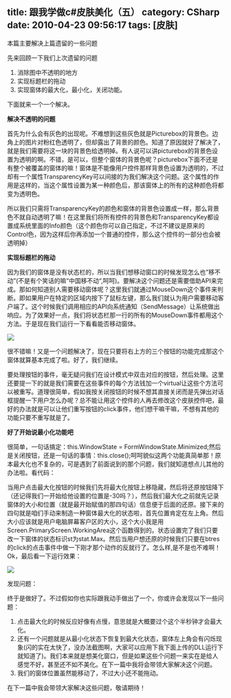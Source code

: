 title: 跟我学做c#皮肤美化（五）
category: CSharp
date: 2010-04-23 09:56:17
tags: [皮肤]
---

本篇主要解决上篇遗留的一些问题

<!-- more -->

先来回顾一下我们上次遗留的问题
1.  消除图中不透明的地方
2.  实现标题栏的拖动
3.  实现窗体的最大化，最小化，关闭功能。  

下面就来一个一个解决。  

**解决不透明的问题**  

  首先为什么会有灰色的出现呢。不难想到这些灰色就是Picturebox的背景色。边角上的图片对粉红色透明了，但却露出了背景的颜色。知道了原因就好了解决了，就是我们需要将这一块的背景色给透明掉。有人说可以讲picturebox的背景色设置为透明的啊。不错，是可以，但整个窗体的背景色呢？picturebox下面不还是有整个被覆盖的窗体的嘛！窗体是不能像用户控件那样背景色设置为透明的，不过却有一个属性TransparencyKey可以间接的为我们解决这个问题。这个属性的作用是这样的，当这个属性设置为某一种颜色后，那该窗体上的所有的这种颜色将都变为透明色。

  所以我们只需将TransparencyKey的颜色和窗体的背景色设置成一样，那么背景色不就自动透明了嘛！在这里我们将所有控件的背景色和TransparencyKey都设置成系统里面的Info颜色（这个颜色你可以自己指定，不过不建议是原来的Control色，因为这样后你再添加一个普通的控件，那么这个控件的一部分也会被透明掉）

**实现标题栏的拖动**  

  因为我们的窗体是没有状态栏的，所以当我们想移动窗口的时候发现怎么也”移不动”(不是有个笑话的嘛“中国移不动“,呵呵)。要解决这个问题还是需要借助API来完成。那如何知道别人需要移动窗体呢？这里我们就通过MouseDown这个事件来判断。即如果用户在特定的区域内按下了鼠标左键，那么我们就认为用户需要移动客户端了。这个时候我们调用相应的API向系统通知（SendMessage）让系统做出响应。为了效果好一点，我们将状态栏那一行的所有的MouseDown事件都用这个方法。于是现在我们运行一下看看能否移动窗体。

![](http://ww3.sinaimg.cn/large/5d7c1fa4gw1elx3bkb41uj20p00emjtb.jpg)

  很不错嘛！又是一个问题解决了，现在只要将右上方的三个按钮的功能完成那这个窗体就算基本完成了啦。好了，我们继续。  

  要处理按钮的事件，毫无疑问我们在设计模式中双击对应的按钮，然后处理。这里还要提一下的就是我们需要在这些事件的每个方法钱加一个virtual让这些个方法可以被重写。道理很简单，假如我按关闭按钮的时候不想其直接关闭而是先弹出对话框提醒一下用户怎么办呢？总不能让用这个控件的人再去修改这个皮肤控件吧，最好的办法就是可以让他们重写按钮的click事件，他们想干嘛干嘛，不想有其他的功能只要不重写就是了。    

**好了开始说最小化功能吧**  

很简单，一句话搞定：this.WindowState = FormWindowState.Minimized;然后是关闭按钮，还是一句话的事情：this.close();呵呵貌似这两个功能真简单那！原本最大化也不复杂的，可是遇到了前面说到的那个问题，我们就知道想点儿其他的办法啦。看代码：

当用户点击最大化按钮的时候我们先将最大化按钮上移隐藏，然后将还原按钮降下（还记得我们一开始给他设置的位置是-30吗？），然后我们最大化之前就先记录窗体的大小和位置（就是最开始赋值的那四句话）信息便于后面的还原。接下来的四句就是咱们手动来制造一种窗体最大化的状态啦，首先位置肯定在左上角。然后大小应该就是用户电脑屏幕客户区的大小，这个大小我是用Screen.PrimaryScreen.WorkingArea这个函数得到的。状态设置完了我们只要改一下窗体的状态标识st为stat.Max。然后当用户想还原的时候我们只要在btres的click的点击事件中做一下刚才那个动作的反就行了。怎么样,是不是也不难啊！Ok，最后看一下运行效果：

![](http://ww2.sinaimg.cn/large/5d7c1fa4gw1elx3cf4dgrj208w08smx7.jpg) 

发现问题：  

终于是做好了。不过假如你也实际跟我动手做出了一个，你或许会发现以下一些问题：  

1. 点击最大化的时候反应好像有点慢，意思就是大概要过个这个半秒钟才会最大化。
2. 还有一个问题就是从最小化状态下恢复到最大化状态，窗体左上角会有闪烁现象(闪的实在太快了，没办法截图啊，大家可以应用下我下面上传的DLL运行下就知道了)。我们本来就是想美化窗口，但是如果这些个问题一来实在是给人感觉不好，甚至还不如不美化。在下一篇中我将会带领大家解决这个问题。
3. 我们的窗体位置虽然能移动了，不过大小还不能拖动。  

在下一篇中我会带领大家解决这些问题，敬请期待！
